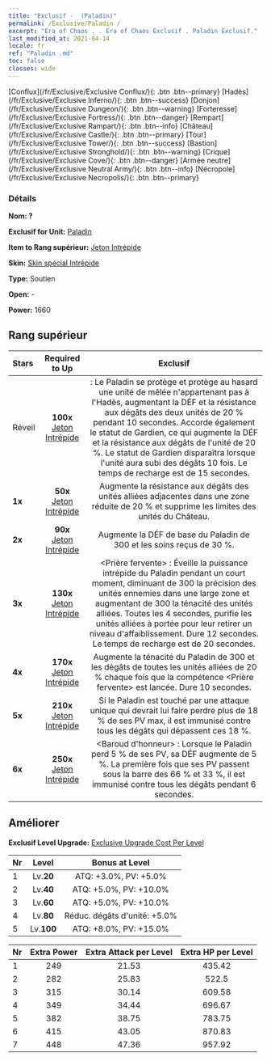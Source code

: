 ```yaml
---
title: "Exclusif -  (Paladin)"
permalink: /Exclusive/Paladin /
excerpt: "Era of Chaos . . Era of Chaos Exclusif . Paladin Exclusif."
last_modified_at: 2021-04-14
locale: fr
ref: "Paladin .md"
toc: false
classes: wide
---
```

 [Conflux](/fr/Exclusive/Exclusive Conflux/){: .btn .btn--primary} [Hadès](/fr/Exclusive/Exclusive Inferno/){: .btn .btn--success} [Donjon](/fr/Exclusive/Exclusive Dungeon/){: .btn .btn--warning} [Forteresse](/fr/Exclusive/Exclusive Fortress/){: .btn .btn--danger} [Rempart](/fr/Exclusive/Exclusive Rampart/){: .btn .btn--info} [Château](/fr/Exclusive/Exclusive Castle/){: .btn .btn--primary} [Tour](/fr/Exclusive/Exclusive Tower/){: .btn .btn--success} [Bastion](/fr/Exclusive/Exclusive Stronghold/){: .btn .btn--warning} [Crique](/fr/Exclusive/Exclusive Cove/){: .btn .btn--danger} [Armée neutre](/fr/Exclusive/Exclusive Neutral Army/){: .btn .btn--info} [Nécropole](/fr/Exclusive/Exclusive Necropolis/){: .btn .btn--primary} 

### Détails
 **Nom: ?** 

 **Exclusif for Unit:** [Paladin](/fr/units/Paladin/) 

 **Item to Rang supérieur:** [Jeton Intrépide](/fr/Items/con_974/)

 **Skin:** [Skin spécial Intrépide](/fr/Items/con_642/)

 **Type:** Soutien

 **Open:** -

 **Power:** 1660

## Rang supérieur

  |     Stars    |  Required to Up | Exclusif |
  |:-------------|:---------------:|:---------------:|
  |  Réveil  | **100x** [Jeton Intrépide](/fr/Items/con_974/) | <Garde immuable> : Le Paladin se protège et protège au hasard une unité de mêlée n'appartenant pas à l'Hadès, augmentant la DÉF et la résistance aux dégâts des deux unités de 20 % pendant 10 secondes. Accorde également le statut de Gardien, ce qui augmente la DÉF et la résistance aux dégâts de l'unité de 20 %. Le statut de Gardien disparaîtra lorsque l'unité aura subi des dégâts 10 fois. Le temps de recharge est de 15 secondes. |
  | **1x** <i class="fas fa-star"/> | **50x** [Jeton Intrépide](/fr/Items/con_974/) | Augmente la résistance aux dégâts des unités alliées adjacentes dans une zone réduite de 20 % et supprime les limites des unités du Château. |
  | **2x** <i class="fas fa-star"/> | **90x** [Jeton Intrépide](/fr/Items/con_974/) | Augmente la DÉF de base du Paladin de 300 et les soins reçus de 30 %. |
  | **3x** <i class="fas fa-star"/> | **130x** [Jeton Intrépide](/fr/Items/con_974/) | <Prière fervente> : Éveille la puissance intrépide du Paladin pendant un court moment, diminuant de 300 la précision des unités ennemies dans une large zone et augmentant de 300 la ténacité des unités alliées. Toutes les 4 secondes, purifie les unités alliées à portée pour leur retirer un niveau d'affaiblissement. Dure 12 secondes. Le temps de recharge est de 20 secondes. |
  | **4x** <i class="fas fa-star"/> | **170x** [Jeton Intrépide](/fr/Items/con_974/) | Augmente la ténacité du Paladin de 300 et les dégâts de toutes les unités alliées de 20 % chaque fois que la compétence <Prière fervente> est lancée. Dure 10 secondes. |
  | **5x** <i class="fas fa-star"/> | **210x** [Jeton Intrépide](/fr/Items/con_974/) | Si le Paladin est touché par une attaque unique qui devrait lui faire perdre plus de 18 % de ses PV max, il est immunisé contre tous les dégâts qui dépassent ces 18 %. |
  | **6x** <i class="fas fa-star"/> | **250x** [Jeton Intrépide](/fr/Items/con_974/) | <Baroud d'honneur> : Lorsque le Paladin perd 5 % de ses PV, sa DÉF augmente de 5 %. La première fois que ses PV passent sous la barre des 66 % et 33 %, il est immunisé contre tous les dégâts pendant 6 secondes. |


## Améliorer
 **Exclusif Level Upgrade:** [Exclusive Upgrade Cost Per Level](/Exclusive/ExclusiveUpgradeCostPerLevel/)

  |  Nr  |   Level  | Bonus at Level |
  |:-----|:--------:|:--------------:|
  | 1 | Lv.**20** | ATQ: +3.0%, PV: +5.0% |
  | 2 | Lv.**40** | ATQ: +5.0%, PV: +10.0% |
  | 3 | Lv.**60** | ATQ: +5.0%, PV: +10.0% |
  | 4 | Lv.**80** | Réduc. dégâts d'unité: +5.0% |
  | 5 | Lv.**100** | ATQ: +8.0%, PV: +15.0% |


  |  Nr  |  Extra Power | Extra Attack per Level | Extra HP per Level |
  |:-----|:--------:|:--------:|:--------:|
  | 1 | 249 | 21.53 | 435.42 |
  | 2 | 282 | 25.83 | 522.5 |
  | 3 | 315 | 30.14 | 609.58 |
  | 4 | 349 | 34.44 | 696.67 |
  | 5 | 382 | 38.75 | 783.75 |
  | 6 | 415 | 43.05 | 870.83 |
  | 7 | 448 | 47.36 | 957.92 |



